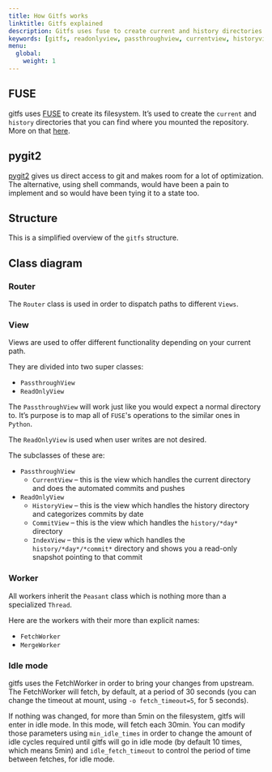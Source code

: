```yaml
---
title: How Gitfs works
linktitle: Gitfs explained
description: Gitfs uses fuse to create current and history directories
keywords: [gitfs, readonlyview, passthroughview, currentview, historyview, commitview, indexview, fetchworker, mergeworker]
menu:
  global:
    weight: 1
---
```


## FUSE

gitfs uses [FUSE](http://fuse.sourceforge.net/) to create its filesystem. It’s used to create the `current` and `history` directories that you can find where you mounted the repository. More on that [here](usage.md#user-content-directory-structure).

## pygit2

[pygit2](https://github.com/libgit2/pygit2) gives us direct access to git and makes room for a lot of optimization. The alternative, using shell commands, would have been a pain to implement and so would have been tying it to a state too.

## Structure

This is a simplified overview of the `gitfs` structure.

## Class diagram

### Router

The `Router` class is used in order to dispatch paths to different `Views`.

### View

Views are used to offer different functionality depending on your current path.

They are divided into two super classes:
- `PassthroughView`
- `ReadOnlyView`

The `PassthroughView` will work just like you would expect a normal directory to. It’s purpose is to map all of `FUSE`'s operations to the similar ones in `Python`.

The `ReadOnlyView` is used when user writes are not desired.

The subclasses of these are:

- `PassthroughView`
  - `CurrentView` – this is the view which handles the current directory and does the automated commits and pushes
- `ReadOnlyView`
  - `HistoryView` – this is the view which handles the history directory and categorizes commits by date
  - `CommitView` – this is the view which handles the `history/*day*` directory
  - `IndexView` – this is the view which handles the `history/*day*/*commit*` directory and shows you a read-only snapshot pointing to that commit

### Worker

All workers inherit the `Peasant` class which is nothing more than a specialized `Thread`.

Here are the workers with their more than explicit names:
- `FetchWorker`
- `MergeWorker`

### Idle mode

gitfs uses the FetchWorker in order to bring your changes from upstream.
The FetchWorker will fetch, by default, at a period of 30 seconds (you can change the timeout at mount, using `-o fetch_timeout=5`, for 5 seconds).

If nothing was changed, for more than 5min on the filesystem, gitfs will enter in idle mode. In this mode, will fetch each 30min. You can modify those parameters using `min_idle_times` in order to change the amount of idle cycles required until gitfs will go in idle mode (by default 10 times, which means 5min) and `idle_fetch_timeout` to control the period of time between fetches, for idle mode.
